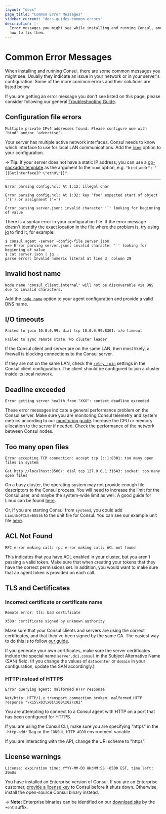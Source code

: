 ```yaml
---
layout: "docs"
page_title: "Common Error Messages"
sidebar_current: "docs-guides-common-errors"
description: |-
  Error messages you might see while installing and running Consul, and 
  how to fix them.
---
```


# Common Error Messages

When installing and running Consul, there are some common messages you might see. Usually they indicate an issue in your network or in your server's configuration. Some of the more common errors and their solutions are listed below.

If you are getting an error message you don't see listed on this page, please consider following our general [Troubleshooting Guide][troubleshooting].

## Configuration file errors

```
Multiple private IPv4 addresses found. Please configure one with 'bind' and/or 'advertise'.
```
Your server has multiple active network interfaces. Consul needs to know which interface to use for local LAN communications. Add the [`bind`][bind] option to your configuration. 

-> **Tip**: If your server does not have a static IP address, you can use a [go-sockaddr template][go-sockaddr] as the argument to the `bind` option, e.g. `"bind_addr": "{{GetInterfaceIP \"eth0\"}}"`.

---

```
Error parsing config.hcl: At 1:12: illegal char
```
```
Error parsing config.hcl: At 1:32: key 'foo' expected start of object ('{') or assignment ('=')
```
```
Error parsing server.json: invalid character '`' looking for beginning of value
```
There is a syntax error in your configuration file. If the error message doesn't identify the exact location in the file where the problem is, try using [jq] to find it, for example:

```
$ consul agent -server -config-file server.json
==> Error parsing server.json: invalid character '`' looking for beginning of value
$ cat server.json | jq .
parse error: Invalid numeric literal at line 3, column 29
```

## Invalid host name

```
Node name "consul_client.internal" will not be discoverable via DNS due to invalid characters.
```
Add the [`node name`][node_name] option to your agent configuration and provide a valid DNS name.

## I/O timeouts

```
Failed to join 10.0.0.99: dial tcp 10.0.0.99:8301: i/o timeout
```
```
Failed to sync remote state: No cluster leader
```
If the Consul client and server are on the same LAN, then most likely, a firewall is blocking connections to the Consul server.

If they are not on the same LAN, check the [`retry_join`][retry_join] settings in the Consul client configuration. The client should be configured to join a cluster inside its local network.

## Deadline exceeded

```
Error getting server health from "XXX": context deadline exceeded
```
These error messages indicate a general performance problem on the Consul server. Make sure you are monitoring Consul telemetry and system metrics according to our [monitoring guide][monitoring]. Increase the CPU or memory allocation to the server if needed. Check the performance of the network between Consul nodes.

## Too many open files

```
Error accepting TCP connection: accept tcp [::]:8301: too many open files in system
```
```
Get http://localhost:8500/: dial tcp 127.0.0.1:31643: socket: too many open files
```
On a busy cluster, the operating system may not provide enough file descriptors to the Consul process. You will need to increase the limit for the Consul user, and maybe the system-wide limit as well. A good guide for Linux can be found [here][files].

Or, if you are starting Consul from `systemd`, you could add `LimitNOFILE=65536` to the unit file for Consul. You can see our example unit file [here][systemd].

## ACL Not Found

```
RPC error making call: rpc error making call: ACL not found
```
This indicates that you have ACL enabled in your cluster, but you aren't passing a valid token. Make sure that when creating your tokens that they have the correct permissions set. In addition, you would want to make sure that an agent token is provided on each call.

## TLS and Certificates

### Incorrect certificate or certificate name

```
Remote error: tls: bad certificate
```
```
X509: certificate signed by unknown authority
```
Make sure that your Consul clients and servers are using the correct certificates, and that they've been signed by the same CA. The easiest way to do this is to follow [our guide][certificates].

If you generate your own certificates, make sure the server certificates include the special name `server.dc1.consul` in the Subject Alternative Name (SAN) field. (If you change the values of `datacenter` or `domain` in your configuration, update the SAN accordingly.) 

### HTTP instead of HTTPS

```
Error querying agent: malformed HTTP response
```
```
Net/http: HTTP/1.x transport connection broken: malformed HTTP response "\x15\x03\x01\x00\x02\x02"
```

You are attempting to connect to a Consul agent with HTTP on a port that has been configured for HTTPS.

If you are using the Consul CLI, make sure you are specifying "https" in the `-http-addr` flag or the `CONSUL_HTTP_ADDR` environment variable.

If you are interacting with the API, change the URI scheme to "https".

## License warnings

```
License: expiration time: YYYY-MM-DD HH:MM:SS -0500 EST, time left: 29m0s
```
You have installed an Enterprise version of Consul. If you are an Enterprise customer, [provide a license key][license] to Consul before it shuts down. Otherwise, install the open-source Consul binary instead.

-> **Note:** Enterprise binaries can be identified on our [download site][releases] by the `+ent` suffix.

  
[troubleshooting]: https://learn.hashicorp.com/consul/day-2-operations/advanced-operations/troubleshooting
[node_name]: https://www.consul.io/docs/agent/options.html#node_name
[retry_join]: https://www.consul.io/docs/agent/options.html#retry-join
[license]: https://www.consul.io/docs/commands/license.html
[releases]: https://releases.hashicorp.com/consul/
[files]: https://easyengine.io/tutorials/linux/increase-open-files-limit
[certificates]: https://learn.hashicorp.com/consul/advanced/day-1-operations/certificates
[systemd]: https://learn.hashicorp.com/consul/advanced/day-1-operations/deployment-guide#configure-systemd
[monitoring]: https://learn.hashicorp.com/consul/advanced/day-1-operations/monitoring
[bind]: https://www.consul.io/docs/agent/options.html#_bind
[jq]: https://stedolan.github.io/jq/
[go-sockaddr]: https://godoc.org/github.com/hashicorp/go-sockaddr/template
